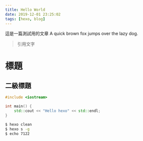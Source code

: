 ```yaml
---
title: Hello World
date: 2019-12-01 23:25:02
tags: [hexo, blog]
---
```


這是一篇測試用的文章
A quick brown fox jumps over the lazy dog.

> 引用文字

# 標題
## 二級標題

``` cpp
#include <iostream>

int main() {
	std::cout << "Hello hexo" << std::endl;
}
```

``` bash
$ hexo clean
$ hexo s -g
$ echo 7122
```
